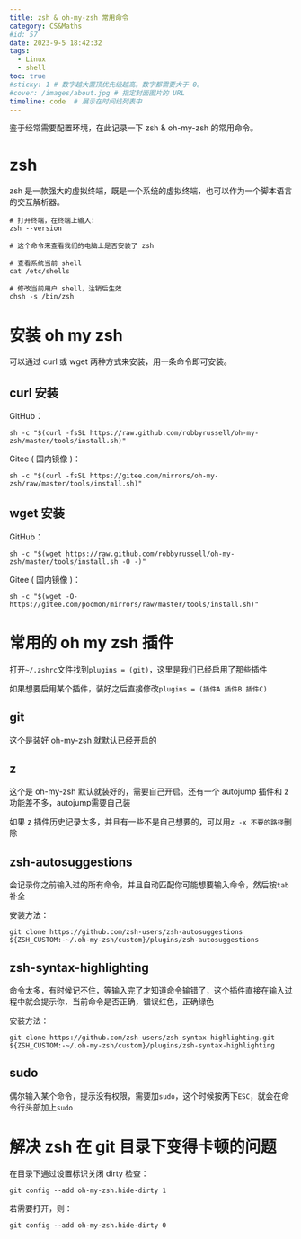 ```yaml
---
title: zsh & oh-my-zsh 常用命令
category: CS&Maths
#id: 57
date: 2023-9-5 18:42:32
tags: 
  - Linux
  - shell
toc: true
#sticky: 1 # 数字越大置顶优先级越高。数字都需要大于 0。
#cover: /images/about.jpg # 指定封面图片的 URL
timeline: code  # 展示在时间线列表中
---
```


鉴于经常需要配置环境，在此记录一下 zsh & oh-my-zsh 的常用命令。
<!--more-->

# zsh

zsh 是一款强大的虚拟终端，既是一个系统的虚拟终端，也可以作为一个脚本语言的交互解析器。

```shell
# 打开终端，在终端上输入: 
zsh --version

# 这个命令来查看我们的电脑上是否安装了 zsh 
```

```shell
# 查看系统当前 shell
cat /etc/shells 
```

```shell
# 修改当前用户 shell，注销后生效
chsh -s /bin/zsh
```

# 安装 oh my zsh

可以通过 curl 或 wget 两种方式来安装，用一条命令即可安装。

## curl 安装

GitHub：
```shell
sh -c "$(curl -fsSL https://raw.github.com/robbyrussell/oh-my-zsh/master/tools/install.sh)"
```
Gitee ( 国内镜像 )：
```shell
sh -c "$(curl -fsSL https://gitee.com/mirrors/oh-my-zsh/raw/master/tools/install.sh)"
```

## wget 安装

GitHub：
```shell
sh -c "$(wget https://raw.github.com/robbyrussell/oh-my-zsh/master/tools/install.sh -O -)"
```
Gitee ( 国内镜像 )：
```shell
sh -c "$(wget -O- https://gitee.com/pocmon/mirrors/raw/master/tools/install.sh)"
```

# 常用的 oh my zsh 插件

打开`~/.zshrc`文件找到`plugins = (git)`，这里是我们已经启用了那些插件

如果想要启用某个插件，装好之后直接修改`plugins = (插件A 插件B 插件C)`

## git

这个是装好 oh-my-zsh 就默认已经开启的

## z

这个是 oh-my-zsh 默认就装好的，需要自己开启。还有一个 autojump 插件和 z 功能差不多，autojump需要自己装

如果 z 插件历史记录太多，并且有一些不是自己想要的，可以用`z -x 不要的路径`删除

## zsh-autosuggestions

会记录你之前输入过的所有命令，并且自动匹配你可能想要输入命令，然后按`tab`补全

安装方法：

```shell
git clone https://github.com/zsh-users/zsh-autosuggestions ${ZSH_CUSTOM:-~/.oh-my-zsh/custom}/plugins/zsh-autosuggestions
```

## zsh-syntax-highlighting

命令太多，有时候记不住，等输入完了才知道命令输错了，这个插件直接在输入过程中就会提示你，当前命令是否正确，错误红色，正确绿色

安装方法：

```shell
git clone https://github.com/zsh-users/zsh-syntax-highlighting.git ${ZSH_CUSTOM:-~/.oh-my-zsh/custom}/plugins/zsh-syntax-highlighting
```

## sudo

偶尔输入某个命令，提示没有权限，需要加`sudo`，这个时候按两下`ESC`，就会在命令行头部加上`sudo`

# 解决 zsh 在 git 目录下变得卡顿的问题

在目录下通过设置标识关闭 dirty 检查：
```shell
git config --add oh-my-zsh.hide-dirty 1
```

若需要打开，则：
```shell
git config --add oh-my-zsh.hide-dirty 0
```